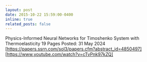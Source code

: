 ```yaml
---
layout: post
date: 2015-10-22 15:59:00-0400
inline: true
related_posts: false
---
```


Physics-Informed Neural Networks for Timoshenko System with  Thermoelasticity
19 Pages Posted: 31 May 2024
[https://papers.ssrn.com/sol3/papers.cfm?abstract_id=4850497]
[https://www.youtube.com/watch?v=cTvPnk97kZQ]
